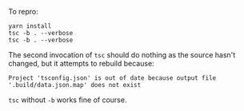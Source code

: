 To repro:

```
yarn install
tsc -b . --verbose
tsc -b . --verbose
```

The second invocation of `tsc` should do nothing as the source hasn't changed, but it attempts to rebuild because:

```
Project 'tsconfig.json' is out of date because output file '.build/data.json.map' does not exist
```

`tsc` without `-b` works fine of course.
